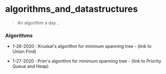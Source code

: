 # algorithms_and_datastructures
> An algorithm a day ..


### Algorithms 



* 1-26-2020 : Kruskal's algorithm for minimum spanning tree
            - (link to Union Find)

* 1-27-2020 : Prim's algorithm for minimum spanning tree 
            - (link to Priority Queue and Heap)

